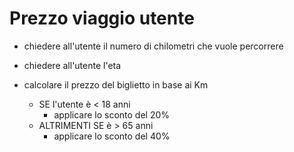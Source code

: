 # Prezzo viaggio utente

- chiedere all'utente il numero di chilometri che vuole percorrere

- chiedere all'utente l'eta

- calcolare il prezzo del biglietto in base ai Km
    - SE l'utente è < 18 anni 
        - applicare lo sconto del 20%
    - ALTRIMENTI SE è > 65 anni 
        - applicare lo sconto del 40%